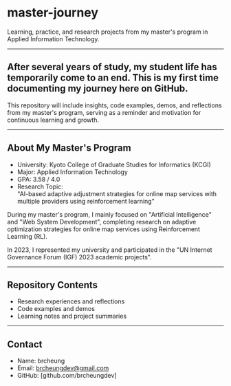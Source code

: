 # master-journey
Learning, practice, and research projects from my master's program in Applied Information Technology.

---

## After several years of study, my student life has temporarily come to an end. This is my first time documenting my journey here on GitHub.  
This repository will include insights, code examples, demos, and reflections from my master's program, serving as a reminder and motivation for continuous learning and growth.  

---

## About My Master's Program  
- University: Kyoto College of Graduate Studies for Informatics (KCGI)  
- Major: Applied Information Technology  
- GPA: 3.58 / 4.0  
- Research Topic:  
  "AI-based adaptive adjustment strategies for online map services with multiple providers using reinforcement learning" 

During my master's program, I mainly focused on "Artificial Intelligence" and "Web System Development", completing research on adaptive optimization strategies for online map services using Reinforcement Learning (RL).  

In 2023, I represented my university and participated in the "UN Internet Governance Forum (IGF) 2023 academic projects".  

---

##  Repository Contents  
- Research experiences and reflections  
- Code examples and demos  
- Learning notes and project summaries  

---

##  Contact  
- Name: brcheung  
- Email: brcheungdev@gmail.com  
- GitHub: [github.com/brcheungdev]  
